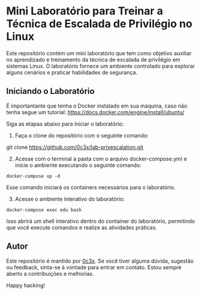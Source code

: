 # Mini Laboratório para Treinar a Técnica de Escalada de Privilégio no Linux

Este repositório contém um mini laboratório que tem como objetivo auxiliar no aprendizado e treinamento da técnica de escalada de privilégio em sistemas Linux. O laboratório fornece um ambiente controlado para explorar alguns cenários e praticar habilidades de segurança.

## Iniciando o Laboratório

É importantante que tenha o Docker instalado em sua máquina, caso não tenha segue um tutorial: https://docs.docker.com/engine/install/ubuntu/

Siga as etapas abaixo para iniciar o laboratório:

1. Faça o clone do repositório com o seguinte comando:

git clone https://github.com/0c3x/lab-privescalation.git

2. Acesse com o terminal a pasta com o arquivo docker-compose.yml e inicie o ambiente executando o seguinte comando:

```
docker-compose up -d
```

Esse comando iniciará os containers necessários para o laboratório.

3. Acesse o ambiente interativo do laboratório:

```
docker-compose exec edu bash
```

Isso abrirá um shell interativo dentro do container do laboratório, permitindo que você execute comandos e realize as atividades práticas.

## Autor

Este repositório é mantido por [0c3x](https://www.linkedin.com/in/luan-carneiro-52128328a/). Se você tiver alguma dúvida, sugestão ou feedback, sinta-se à vontade para entrar em contato. Estou sempre aberto a contribuições e melhorias.

Happy hacking!
